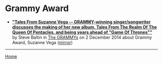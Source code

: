 # Grammy Award

 - [**"Tales From Suzanne Vega -- GRAMMY-winning singer/songwriter discusses the making of her new album, Tales From The Realm Of The Queen Of Pentacles, and being years ahead of "Game Of Thrones""**](https://www.grammy.com/grammys/news/tales-suzanne-vega) by Steve Baltin in [The GRAMMYs](https://www.grammy.com/) on 2 December 2014 about Grammy Award, Suzanne Vega ([mirror](https://web.archive.org/web/*/https://www.grammy.com/grammys/news/tales-suzanne-vega))

----

[Home](../)
